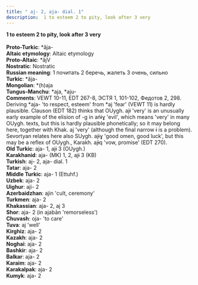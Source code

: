 ```yaml
---
title: " aj- 2, aja- dial. 1"
description:  1 to esteem 2 to pity, look after 3 very
---
```

<strong> 1 to esteem 2 to pity, look after 3 very</strong><br><br>
<strong>Proto-Turkic</strong>:  *ăja-<br>
<strong>Altaic etymology</strong>:  Altaic etymology<br>
<strong> Proto-Altaic</strong>:  *ăjV<br>
<strong>Nostratic</strong>:  Nostratic<br>
<strong>Russian meaning</strong>:  1 почитать 2 беречь, жалеть 3 очень, сильно<br>
<strong>Turkic</strong>:  *ăja-<br>
<strong>Mongolian</strong>:  *(h)aja<br>
<strong>Tungus-Manchu</strong>:  *aja, *aju-<br>
<strong>Comments</strong>:  VEWT 10-11, EDT 267-8, ЭСТЯ 1, 101-102, Федотов 2, 298. Deriving *aja- 'to respect, esteem' from *aj 'fear' (VEWT 11) is hardly plausible. Clauson (EDT 182) thinks that OUygh. ajɨ 'very' is an unusually early example of the elision of -g in ańɨɣ 'evil', which means 'very' in many OUygh. texts, but this is hardly plausible phonetically; so it may belong here, together with Khak. aj 'very' (although the final narrow ɨ is a problem). Sevortyan relates here also SUygh. ajɨɣ 'good omen, good luck', but this may be a reflex of OUygh., Karakh. ajɨq 'vow, promise' (EDT 270).<br>
<strong>Old Turkic</strong>:  aja- 1, ajɨ 3 (OUygh.)<br>
<strong>Karakhanid</strong>:  aja- (MK) 1, 2, ajɨ 3 (KB)<br>
<strong>Turkish</strong>:  aj- 2, aja- dial. 1<br>
<strong>Tatar</strong>:  aja- 2<br>
<strong>Middle Turkic</strong>:  aja- 1 (Ettuhf.)<br>
<strong>Uzbek</strong>:  aja- 2<br>
<strong>Uighur</strong>:  aji- 2<br>
<strong>Azerbaidzhan</strong>:  ajin 'cult, ceremony'<br>
<strong>Turkmen</strong>:  aja- 2<br>
<strong>Khakassian</strong>:  aja- 2, aj 3<br>
<strong>Shor</strong>:  aja- 2 (in ajabān 'remorseless')<br>
<strong>Chuvash</strong>:  oja- 'to care'<br>
<strong>Tuva</strong>:  aj 'well'<br>
<strong>Kirghiz</strong>:  aja- 2<br>
<strong>Kazakh</strong>:  aja- 2<br>
<strong>Noghai</strong>:  aja- 2<br>
<strong>Bashkir</strong>:  aja- 2<br>
<strong>Balkar</strong>:  aja- 2<br>
<strong>Karaim</strong>:  aja- 2<br>
<strong>Karakalpak</strong>:  aja- 2<br>
<strong>Kumyk</strong>:  aja- 2<br>


